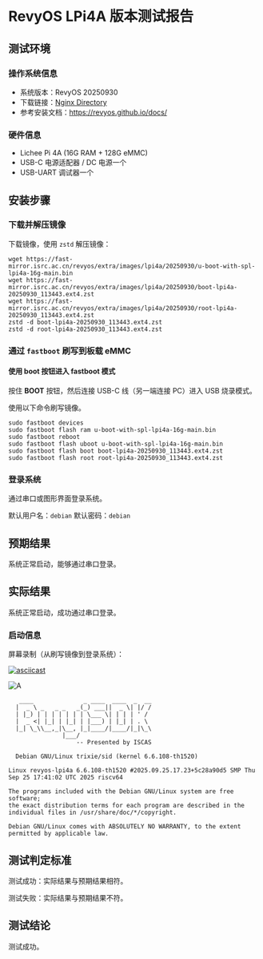 # RevyOS LPi4A 版本测试报告

## 测试环境

### 操作系统信息

- 系统版本：RevyOS 20250930
- 下载链接：[Nginx Directory](https://fast-mirror.isrc.ac.cn/revyos/extra/images/lpi4a/20250930/)
- 参考安装文档：https://revyos.github.io/docs/

### 硬件信息

- Lichee Pi 4A (16G RAM + 128G eMMC)
- USB-C 电源适配器 / DC 电源一个
- USB-UART 调试器一个

## 安装步骤

### 下载并解压镜像

下载镜像，使用 `zstd` 解压镜像：

```shell
wget https://fast-mirror.isrc.ac.cn/revyos/extra/images/lpi4a/20250930/u-boot-with-spl-lpi4a-16g-main.bin
wget https://fast-mirror.isrc.ac.cn/revyos/extra/images/lpi4a/20250930/boot-lpi4a-20250930_113443.ext4.zst
wget https://fast-mirror.isrc.ac.cn/revyos/extra/images/lpi4a/20250930/root-lpi4a-20250930_113443.ext4.zst
zstd -d boot-lpi4a-20250930_113443.ext4.zst
zstd -d root-lpi4a-20250930_113443.ext4.zst
```

### 通过 `fastboot` 刷写到板载 eMMC

#### 使用 boot 按钮进入 fastboot 模式

按住 **BOOT** 按钮，然后连接 USB-C 线（另一端连接 PC）进入 USB 烧录模式。

使用以下命令刷写镜像。

```shell
sudo fastboot devices
sudo fastboot flash ram u-boot-with-spl-lpi4a-16g-main.bin
sudo fastboot reboot
sudo fastboot flash uboot u-boot-with-spl-lpi4a-16g-main.bin
sudo fastboot flash boot boot-lpi4a-20250930_113443.ext4.zst
sudo fastboot flash root root-lpi4a-20250930_113443.ext4.zst
```

### 登录系统

通过串口或图形界面登录系统。

默认用户名：`debian`
默认密码：`debian`

## 预期结果

系统正常启动，能够通过串口登录。

## 实际结果

系统正常启动，成功通过串口登录。

### 启动信息

屏幕录制（从刷写镜像到登录系统）：

[![asciicast](https://asciinema.org/a/EcUulslHiAdfr6lWrcUh87ItU.svg)](https://asciinema.org/a/EcUulslHiAdfr6lWrcUh87ItU)

![A](A.jpg)

```log
   ____              _ ____  ____  _  __
  |  _ \ _   _ _   _(_) ___||  _ \| |/ /
  | |_) | | | | | | | \___ \| | | | ' /
  |  _ <| |_| | |_| | |___) | |_| | . \
  |_| \_\\__,_|\__, |_|____/|____/|_|\_\
               |___/
                   -- Presented by ISCAS

  Debian GNU/Linux trixie/sid (kernel 6.6.108-th1520)

Linux revyos-lpi4a 6.6.108-th1520 #2025.09.25.17.23+5c28a90d5 SMP Thu Sep 25 17:41:02 UTC 2025 riscv64

The programs included with the Debian GNU/Linux system are free software;
the exact distribution terms for each program are described in the
individual files in /usr/share/doc/*/copyright.

Debian GNU/Linux comes with ABSOLUTELY NO WARRANTY, to the extent
permitted by applicable law.

```

## 测试判定标准

测试成功：实际结果与预期结果相符。

测试失败：实际结果与预期结果不符。

## 测试结论

测试成功。

